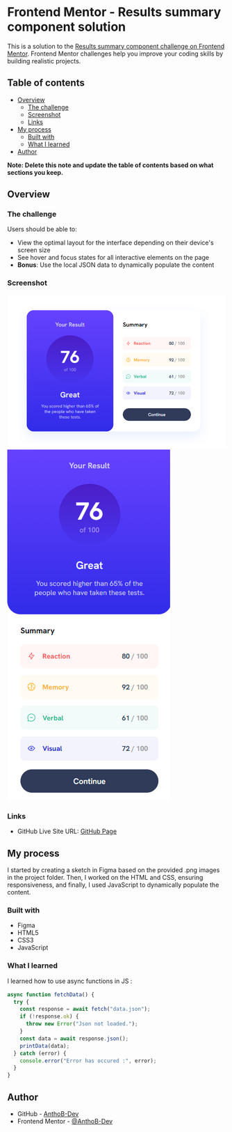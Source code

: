 # Frontend Mentor - Results summary component solution

This is a solution to the [Results summary component challenge on Frontend Mentor](https://www.frontendmentor.io/challenges/results-summary-component-CE_K6s0maV). Frontend Mentor challenges help you improve your coding skills by building realistic projects. 

## Table of contents

- [Overview](#overview)
  - [The challenge](#the-challenge)
  - [Screenshot](#screenshot)
  - [Links](#links)
- [My process](#my-process)
  - [Built with](#built-with)
  - [What I learned](#what-i-learned)
- [Author](#author)

**Note: Delete this note and update the table of contents based on what sections you keep.**

## Overview

### The challenge

Users should be able to:

- View the optimal layout for the interface depending on their device's screen size
- See hover and focus states for all interactive elements on the page
- **Bonus**: Use the local JSON data to dynamically populate the content

### Screenshot

![](./design/Screenshot.png)
![](./design/Screenshot-mobile.png)

### Links

- GitHub Live Site URL: [GitHub Page](https://anthob-dev.github.io/FrontendMentor-endScorePage/)

## My process

I started by creating a sketch in Figma based on the provided .png images in the project folder. Then, I worked on the HTML and CSS, ensuring responsiveness, and finally, I used JavaScript to dynamically populate the content.

### Built with

- Figma
- HTML5
- CSS3
- JavaScript

### What I learned

I learned how to use async functions in JS :

```js
async function fetchData() {
  try {
    const response = await fetch("data.json");
    if (!response.ok) {
      throw new Error("Json not loaded.");
    }
    const data = await response.json();
    printData(data);
  } catch (error) {
    console.error("Error has occured :", error);
  }
}
```

## Author

- GitHub - [AnthoB-Dev](https://github.com/AnthoB-Dev/)
- Frontend Mentor - [@AnthoB-Dev](https://www.frontendmentor.io/profile/AnthoB-Dev)
